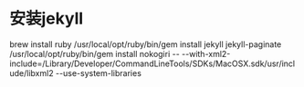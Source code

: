 # 安装jekyll
brew install ruby
/usr/local/opt/ruby/bin/gem  install jekyll      jekyll-paginate
/usr/local/opt/ruby/bin/gem  install nokogiri -- --with-xml2-include=/Library/Developer/CommandLineTools/SDKs/MacOSX.sdk/usr/include/libxml2 --use-system-libraries


